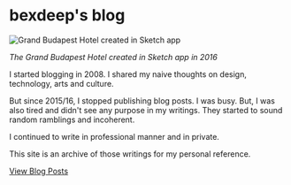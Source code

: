 # bexdeep's blog

![Grand Budapest Hotel created in Sketch app](/Grand%20Budapest%20Hotel%20created%20in%20Sketch%20app)

_The Grand Budapest Hotel created in Sketch app in 2016_

I started blogging in 2008. I shared my naive thoughts on design, technology, arts and culture.

But since 2015/16, I stopped publishing blog posts. I was busy. But, I was also tired and didn't see any purpose in my writings. They started to sound random ramblings and incoherent.

I continued to write in professional manner and in private.

This site is an archive of those writings for my personal reference.

[View Blog Posts](/blog)

